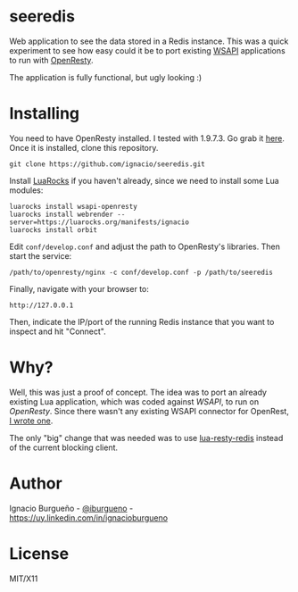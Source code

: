 # seeredis
Web application to see the data stored in a Redis instance.
This was a quick experiment to see how easy could it be to port existing [WSAPI](http://keplerproject.github.io/wsapi/) applications to run with [OpenResty](https://openresty.org/).

The application is fully functional, but ugly looking :)

# Installing

You need to have OpenResty installed. I tested with 1.9.7.3. Go grab it [here](https://openresty.org/#Download). Once it is installed, clone this repository.

    git clone https://github.com/ignacio/seeredis.git

Install [LuaRocks](https://luarocks.org) if you haven't already, since we need to install some Lua modules:

    luarocks install wsapi-openresty
    luarocks install webrender --server=https://luarocks.org/manifests/ignacio
    luarocks install orbit

Edit `conf/develop.conf` and adjust the path to OpenResty's libraries. Then start the service:

    /path/to/openresty/nginx -c conf/develop.conf -p /path/to/seeredis

Finally, navigate with your browser to:

    http://127.0.0.1

Then, indicate the IP/port of the running Redis instance that you want to inspect and hit "Connect".

# Why?

Well, this was just a proof of concept. The idea was to port an already existing Lua application, which was coded against _WSAPI_, to run on _OpenResty_. Since there wasn't any existing WSAPI connector for OpenRest, [I wrote one](https://github.com/ignacio/wsapi-openresty).

The only "big" change that was needed was to use [lua-resty-redis](https://github.com/openresty/lua-resty-redis) instead of the current blocking client.

# Author

Ignacio Burgueño - [@iburgueno](https://twitter.com/iburgueno) - https://uy.linkedin.com/in/ignacioburgueno

# License

MIT/X11
